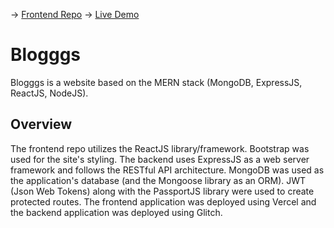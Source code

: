 -> [Frontend Repo](https://github.com/NadifRahman/blogggs-frontend)
-> [Live Demo](https://blogggs-frontend.vercel.app/)
# Blogggs
Blogggs is a website based on the MERN stack (MongoDB, ExpressJS, ReactJS, NodeJS). 

## Overview
The frontend repo utilizes the ReactJS library/framework. Bootstrap was used for the site's styling. The backend uses ExpressJS as a web server framework and follows the RESTful API architecture. MongoDB was used as the application's database (and the Mongoose library as an ORM). JWT (Json Web Tokens) along with the PassportJS library were used to create protected routes. The frontend application was deployed using Vercel and the backend application was deployed using Glitch. 
